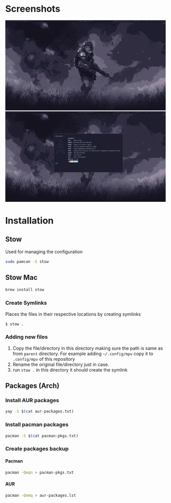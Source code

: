 # Screenshots
![Screenshot 01](screenshots/desktop-01.png)
![Screenshot 01](screenshots/desktop-02.png)

# Installation
## Stow
Used for managing the configuration
```bash
sudo pamcan -S stow
```
## Stow Mac

```bash
brew install stow
```

### Create Symlinks
Places the files in their respective locations by creating symlinks
```bash
$ stow .
```
### Adding new files
1. Copy the file/directory in this directory making sure the path is same as from `parent` directory. For example adding `~/.config/mpv` copy it to `.config/mpv` of this repository
2. Rename the original file/directory just in case.
3. run `stow .` in this directory it should create the symlink

## Packages (Arch)
### Install AUR packages
```bash
yay -S $(cat aur-packages.txt)
```
### Install pacman packages
``` bash
pacman -S $(cat pacman-pkgs.txt)
```

### Create packages backup
#### Pacman
```bash
pacman -Qeqn > pacman-pkgs.txt
```
#### AUR
```bash
pacman -Qemq > aur-packages.lst
```
